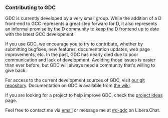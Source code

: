 [//]: # (Permission is granted to make and distribute verbatim copies)
[//]: # (of this entire document without royalty provided the)
[//]: # (copyright notice and this permission notice are preserved.)

### Contributing to GDC ###

GDC is currently developed by a very small group.  While the addition of a
D front-end to GCC represents a great step forward for D, it also
represents an informal promise by the D community to keep the D frontend
up to date with the latest GCC development.

If you use GDC, we encourage you to try to contribute, whether by
submitting bugfixes, new features, documentation updates, web page
improvements, etc.  In the past, GDC has nearly died due to poor
communication and lack of development.  Avoiding those issues is easier
than ever before, but GDC will always need a community that's willing to
give back.

For access to the current development sources of GDC, visit [our git
repository][git].  Documentation on GDC is available from [the wiki][wiki].

If you are looking for a project to help improve GDC, check the [project
ideas][ideas] page.

Feel free to contact me via [email][mailto] or message me at [#d-gdc][irc] on
Libera.Chat.

[git]: https://github.com/D-Programming-GDC/GCC
[wiki]: http://wiki.gdcproject.org
[ideas]: http://wiki.dlang.org/GDC/ProjectIdeas
[mailto]: mailto:ibuclaw@gdcproject.org
[irc]: https://web.libera.chat/#d-gdc

